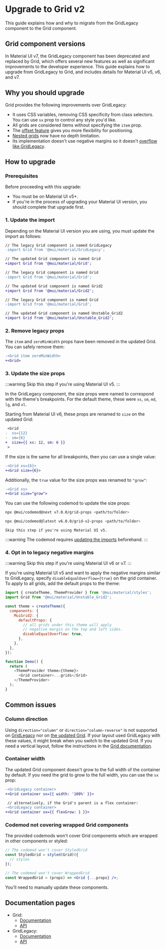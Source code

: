 # Upgrade to Grid v2

<p class="description">This guide explains how and why to migrate from the GridLegacy component to the Grid component.</p>

## Grid component versions

In Material UI v7, the GridLegacy component has been deprecated and replaced by Grid, which offers several new features as well as significant improvements to the developer experience.
This guide explains how to upgrade from GridLegacy to Grid, and includes details for Material UI v5, v6, and v7.

## Why you should upgrade

Grid provides the following improvements over GridLegacy:

- It uses CSS variables, removing CSS specificity from class selectors.
  You can use `sx` prop to control any style you'd like.
- All grids are considered items without specifying the `item` prop.
- The [offset feature](/material-ui/react-grid/#offset) gives you more flexibility for positioning.
- [Nested grids](/material-ui/react-grid/#nested-grid) now have no depth limitation.
- Its implementation doesn't use negative margins so it doesn't [overflow like GridLegacy](/material-ui/react-grid-legacy/#negative-margin).

## How to upgrade

### Prerequisites

Before proceeding with this upgrade:

- You must be on Material UI v5+.
- If you're in the process of upgrading your Material UI version, you should complete that upgrade first.

### 1. Update the import

Depending on the Material UI version you are using, you must update the import as follows:

<codeblock storageKey="material-ui-version">

```diff v7
// The legacy Grid component is named GridLegacy
-import Grid from '@mui/material/GridLegacy';

// The updated Grid component is named Grid
+import Grid from '@mui/material/Grid';

```

```diff v6
// The legacy Grid component is named Grid
-import Grid from '@mui/material/Grid';

// The updated Grid component is named Grid2
+import Grid from '@mui/material/Grid2';
```

```diff v5
// The legacy Grid component is named Grid
-import Grid from '@mui/material/Grid';

// The updated Grid component is named Unstable_Grid2
+import Grid from '@mui/material/Unstable_Grid2';
```

</codeblock>

### 2. Remove legacy props

The `item` and `zeroMinWidth` props have been removed in the updated Grid.
You can safely remove them:

```diff
-<Grid item zeroMinWidth>
+<Grid>
```

### 3. Update the size props

:::warning
Skip this step if you're using Material UI v5.
:::

In the GridLegacy component, the size props were named to correspond with the theme's breakpoints.
For the default theme, these were `xs`, `sm`, `md`, `lg`, and `xl`.

Starting from Material UI v6, these props are renamed to `size` on the updated Grid:

```diff
 <Grid
-  xs={12}
-  sm={6}
+  size={{ xs: 12, sm: 6 }}
 >
```

If the size is the same for all breakpoints, then you can use a single value:

```diff
-<Grid xs={6}>
+<Grid size={6}>
```

Additionally, the `true` value for the size props was renamed to `"grow"`:

```diff
-<Grid xs>
+<Grid size="grow">
```

You can use the following codemod to update the size props:

<codeblock storageKey="material-ui-version">

```bash v7
npx @mui/codemod@next v7.0.0/grid-props <path/to/folder>
```

```bash v6
npx @mui/codemod@latest v6.0.0/grid-v2-props <path/to/folder>
```

```text v5
Skip this step if you're using Material UI v5.
```

</codeblock>

:::warning
The codemod requires [updating the imports](#update-the-import) beforehand.
:::

### 4. Opt in to legacy negative margins

:::warning
Skip this step if you're using Material UI v6 or v7.
:::

If you're using Material UI v5 and want to apply the negative margins similar to GridLegacy, specify `disableEqualOverflow={true}` on the grid container.
To apply to all grids, add the default props to the theme:

```js
import { createTheme, ThemeProvider } from '@mui/material/styles';
import Grid from '@mui/material/Unstable_Grid2';

const theme = createTheme({
  components: {
    MuiGrid2: {
      defaultProps: {
        // all grids under this theme will apply
        // negative margin on the top and left sides.
        disableEqualOverflow: true,
      },
    },
  },
});

function Demo() {
  return (
    <ThemeProvider theme={theme}>
      <Grid container>...grids</Grid>
    </ThemeProvider>
  );
}
```

## Common issues

### Column direction

Using `direction="column"` or `direction="column-reverse"` is not supported on [GridLegacy](/material-ui/react-grid-legacy/#direction-column-column-reverse) nor on [the updated Grid](/material-ui/react-grid/#column-direction).
If your layout used GridLegacy with these values, it might break when you switch to the updated Grid.
If you need a vertical layout, follow the instructions in the [Grid documentation](/material-ui/react-grid/#column-direction).

### Container width

The updated Grid component doesn't grow to the full width of the container by default.
If you need the grid to grow to the full width, you can use the `sx` prop:

```diff
-<GridLegacy container>
+<Grid container sx={{ width: '100%' }}>

 // alternatively, if the Grid's parent is a flex container:
-<GridLegacy container>
+<Grid container sx={{ flexGrow: 1 }}>
```

### Codemod not covering wrapped Grid components

The provided codemods won't cover Grid components which are wrapped in other components or styled:

```jsx
// The codemod won't cover StyledGrid
const StyledGrid = styled(Grid)({
  // styles
});

// The codemod won't cover WrappedGrid
const WrappedGrid = (props) => <Grid {...props} />;
```

You'll need to manually update these components.

## Documentation pages

- Grid:
  - [Documentation](/material-ui/react-grid/)
  - [API](/material-ui/api/grid/)
- GridLegacy:
  - [Documentation](/material-ui/react-grid-legacy/)
  - [API](/material-ui/api/grid-legacy/)
